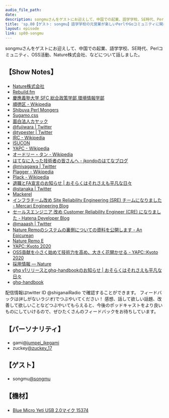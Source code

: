 ```yaml
---
audio_file_path: 
date: 
description: songmuさんをゲストにお迎えして、中国での起業、語学学校、SE時代、Perlコミュニティ、OSS活動、Nature株式会社、などについて話しました。
title: 'sp.80【ゲスト: songmu】語学学校の元営業が楽しいPerlやGoコミュニティに関わって成長し、NatureのCTOになるまで'
layout: episode
link: sp80-songmu
---
```


<p><span>songmuさんをゲストにお迎えして、中国での起業、語学学校、SE時代、Perlコミュニティ、OSS活動、Nature株式会社、などについて話しました。</span></p>
<h2>
  <p>【Show Notes】</p>
</h2>
<ul>
  <li><a href="https://nature.global/jp/top" target="_blank">Nature株式会社</a></li>
  <li><a href="https://rebuild.fm/" target="_blank">Rebuild.fm</a></li>
  <li><a href="https://www.sfc.keio.ac.jp/pmei/" target="_blank">慶應義塾大学 SFC 総合政策学部 環境情報学部</a></li>
  <li><a href="https://ja.wikipedia.org/wiki/%E9%A0%86%E5%BE%B3%E5%8C%BA" target="_blank">順徳区 - Wikipedia</a></li>
  <li><a href="http://shibuya.pm.org/" target="_blank">Shibuya Perl Mongers</a></li>
  <li><a href="http://sugamocss.com/" target="_blank">Sugamo.css</a></li>
  <li><a href="https://www.kayac.com/" target="_blank">面白法人カヤック</a></li>
  <li><a href="https://twitter.com/fujiwara" target="_blank">@fujiwara | Twitter</a></li>
  <li><a href="https://twitter.com/typester" target="_blank">@typester | Twitter</a></li>
  <li><a href="https://ja.wikipedia.org/wiki/Internet_Relay_Chat" target="_blank">IRC - Wikipedia</a></li>
  <li><a href="http://isucon.net/" target="_blank">ISUCON</a></li>
  <li><a href="https://en.wikipedia.org/wiki/Yet_Another_Perl_Conference" target="_blank">YAPC - Wikipedia</a></li>
  <li><a href="https://ja.wikipedia.org/wiki/%E5%94%90%E9%B3%B3" target="_blank">オードリー・タン - Wikipedia</a></li>
  <li><a href="http://jkondo.hatenablog.com/entry/20060422/1145674096" target="_blank">はてなに入った技術者の皆さんへ - jkondoのはてなブログ</a></li>
  <li><a href="https://twitter.com/miyagawa" target="_blank">@miyagawa | Twitter</a></li>
  <li><a href="https://ja.wikipedia.org/wiki/Plagger" target="_blank">Plagger - Wikipedia</a></li>
  <li><a href="https://en.wikipedia.org/wiki/Plack_(software)" target="_blank">Plack - Wikipedia</a></li>
  <li><a href="https://songmu.jp/riji/entry/2014-05-13-quit-and-free-agent.html" target="_blank">退職とFA宣言のお知らせ | おそらくはそれさえも平凡な日々</a></li>
  <li><a href="https://twitter.com/stanaka" target="_blank">@stanaka | Twitter</a></li>
  <li><a href="https://mackerel.io/ja/" target="_blank">Mackerel</a></li>
  <li><a href="https://tech.mercari.com/entry/2015/11/18/153421" target="_blank">インフラチーム改め Site Reliability Engineering (SRE) チームになりました - Mercari Engineering Blog</a></li>
  <li><a href="https://developer.hatenastaff.com/entry/2017/08/09/173607" target="_blank">セールスエンジニア 改め Customer Reliability Engineer (CRE) になりました - Hatena Developer Blog</a></li>
  <li><a href="https://twitter.com/maaash" target="_blank">@maaash | Twitter</a></li>
  <li><a href="https://blog.song.mu/entry/inside-nature-remo" target="_blank">Nature Remoのシステムの裏側についての資料を公開します - An Epicurean</a></li>
  <li><a href="https://nature.global/jp/nature-remo-e" target="_blank">Nature Remo E</a></li>
  <li><a href="https://yapcjapan.org/2020kyoto/" target="_blank">YAPC::Kyoto 2020</a></li>
  <li><a href="https://yapcjapan.org/2020kyoto/timetable.html#/detail/21" target="_blank">OSS貢献を小さく始めて技術力を高め、大きく花開かせる - YAPC::Kyoto 2020</a></li>
  <li><a href="https://nature.global/jp/careers" target="_blank">採用情報 — Nature</a></li>
  <li><a href="https://songmu.jp/riji/entry/2020-01-05-ghq-v1.html" target="_blank">ghq v1リリースとghq-handbookのお知らせ | おそらくはそれさえも平凡な日々</a></li>
  <li><a href="https://github.com/Songmu/ghq-handbook" target="_blank">ghq-handbook</a></li>
</ul>
<p><span>
  配信情報はtwitter ID @shiganaiRadio で確認することができます。
  フィードバックは(#しがないラジオ)でつぶやいてください！
  感想、話して欲しい話題、改善して欲しいことなどつぶやいてもらえると、今後のポッドキャストをより良いものにしていけるので、ぜひたくさんのフィードバックをお待ちしています。
</span></p>
<h2>
  <p>【パーソナリティ】</p>
</h2>
<ul>
  <li>gami<a href="https://twitter.com/jumpei_ikegami" target="_blank">@jumpei_ikegami</a></li>
  <li>zuckey<a href="https://twitter.com/zuckey_17" target="_blank">@zuckey_17</a></li>
</ul>
<h2>
  <p>【ゲスト】</p>
</h2>
<ul>
  <li>songmu<a href="https://twitter.com/songmu" target="_blank">@songmu</a></li>
</ul>
<h2>
  <p>【機材】</p>
</h2>
<ul>
  <li><a href="http://amzn.to/2tlkud3" target="_blank">Blue Micro Yeti USB 2.0マイク 15374</a></li>
</ul>